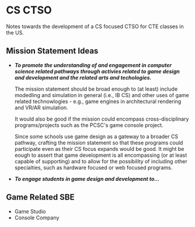 # CS CTSO

Notes towards the development of a CS focused CTSO for CTE classes in the US.

## Mission Statement Ideas

* ***To promote the understanding of and engagement in computer science related pathways through activies related to game design and development and the related arts and techologies.***

   The mission statement should be broad enough to (at least) include modedling and simulation in general (i.e., IB CS) and other uses of game related technowlogies - e.g., game engines in architectural rendering and VR/AR simulation.

   It would also be good if the mission could encompass cross-disciplinary programs/projects such as the PCSC's game console project.

   Since some schools use game design as a gateway to a broader CS pathway, crafting the mission statement so that these programs could participate even as their CS focus expands would be good. It might be eough to assert that game development is all encompassing (or at least capable of supporting) and to allow for the possibility of including other specialties, such as hardware focused or web focused programs.
   
* ***To engage students in game design and development to...***

## Game Related SBE

* Game Studio
* Console Company

